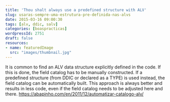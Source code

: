 ```yaml
---
title: 'Thou shalt always use a predefined structure with ALV'
slug: usaras-sempre-uma-estrutura-pre-definida-nas-alvs
date: 2015-03-16 09:00:30
tags: [alv, ddic, salv]
categories: [boaspracticas]
wordpressId: 2751
draft: false
resources:
- name: featuredImage
  src: "images/thumbnail.jpg"
---
```

It is common to find an ALV data structure explicitly defined in the code. If this is done, the field catalog has to be manually constructed. If a predefined structure (from DDIC or declared as a TYPE) is used instead, the field catalog can be automatically built. This approach is always better and results in less code, even if the field catalog needs to be adjusted here and there.
https://abapinho.com/en/2011/12/automatizar-catalogo-alv/
